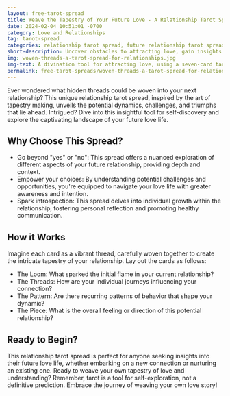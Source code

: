 ```yaml
---
layout: free-tarot-spread
title: Weave the Tapestry of Your Future Love - A Relationship Tarot Spread
date: 2024-02-04 10:51:01 -0700
category: Love and Relationships
tag: tarot-spread
categories: relationship tarot spread, future relationship tarot spread, love tarot, tarot for love, tarot insights, relationship guidance, love guidance, future love, tarot readings, occult, witchcraft
short-description: Uncover obstacles to attracting love, gain insights with clarifying cards, and find the way forward in your romantic journey through this powerful love tarot reading. Build connections with precision and embrace a fulfilling love life.
img: woven-threads-a-tarot-spread-for-relationships.jpg
img-text: A divination tool for attracting love, using a seven-card tarot spread with guidance on overcoming obstacles and building connections
permalink: free-tarot-spreads/woven-threads-a-tarot-spread-for-relationships
---
```

Ever wondered what hidden threads could be woven into your next relationship? This unique relationship tarot spread, inspired by the art of tapestry making, unveils the potential dynamics, challenges, and triumphs that lie ahead. Intrigued? Dive into this insightful tool for self-discovery and explore the captivating landscape of your future love life.

## Why Choose This Spread?
* Go beyond "yes" or "no": This spread offers a nuanced exploration of different aspects of your future relationship, providing depth and context.
* Empower your choices: By understanding potential challenges and opportunities, you're equipped to navigate your love life with greater awareness and intention.
* Spark introspection: This spread delves into individual growth within the relationship, fostering personal reflection and promoting healthy communication.

## How it Works
Imagine each card as a vibrant thread, carefully woven together to create the intricate tapestry of your relationship. Lay out the cards as follows:

* The Loom: What sparked the initial flame in your current relationship?
* The Threads: How are your individual journeys influencing your connection?
* The Pattern: Are there recurring patterns of behavior that shape your dynamic?
* The Piece: What is the overall feeling or direction of this potential relationship?

## Ready to Begin?
This relationship tarot spread is perfect for anyone seeking insights into their future love life, whether embarking on a new connection or nurturing an existing one. Ready to weave your own tapestry of love and understanding? Remember, tarot is a tool for self-exploration, not a definitive prediction. Embrace the journey of weaving your own love story!